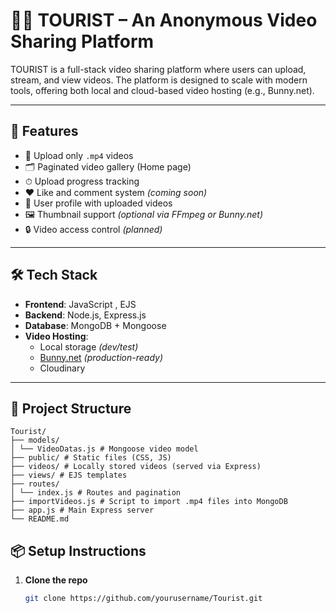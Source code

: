 # 🎥👻 TOURIST –  An Anonymous Video Sharing Platform

 TOURIST is a full-stack video sharing platform where users can upload, stream, and view videos. The platform is designed to scale with modern tools, offering both local and cloud-based video hosting (e.g., Bunny.net).

---

## 🚀 Features

- 🎥 Upload only `.mp4` videos
- 🗂 Paginated video gallery (Home page)
- ⏱ Upload progress tracking
- ❤️ Like and comment system *(coming soon)*
- 👤 User profile with uploaded videos 
- 🖼 Thumbnail support *(optional via FFmpeg or Bunny.net)*
- 🔒 Video access control *(planned)*

---

## 🛠 Tech Stack

- **Frontend**:  JavaScript , EJS
- **Backend**: Node.js, Express.js
- **Database**: MongoDB + Mongoose
- **Video Hosting**:
  - Local storage *(dev/test)*
  - [Bunny.net](https://bunny.net/) *(production-ready)*
  - Cloudinary 

---

## 📂 Project Structure 
```
Tourist/
├── models/
│ └── VideoDatas.js # Mongoose video model
├── public/ # Static files (CSS, JS)
├── videos/ # Locally stored videos (served via Express)
├── views/ # EJS templates
├── routes/
│ └── index.js # Routes and pagination
├── importVideos.js # Script to import .mp4 files into MongoDB
├── app.js # Main Express server
└── README.md
```

## 📦 Setup Instructions

1. **Clone the repo**
   ```bash
   git clone https://github.com/yourusername/Tourist.git
   
